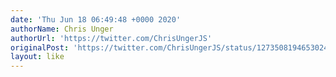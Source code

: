 ```yaml
---
date: 'Thu Jun 18 06:49:48 +0000 2020'
authorName: Chris Unger
authorUrl: 'https://twitter.com/ChrisUngerJS'
originalPost: 'https://twitter.com/ChrisUngerJS/status/1273508194653024257'
layout: like
---
```

